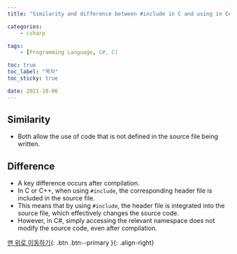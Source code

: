 ```yaml
---
title: "Similarity and difference between #include in C and using in C#"

categories:
    - csharp

tags:
    - [Programming Language, C#, C]

toc: true
toc_label: "목차"
toc_sticky: true

date: 2021-10-06
---
```


## Similarity
- Both allow the use of code that is not defined in the source file being written.

## Difference
- A key difference occurs after compilation.
- In C or C++, when using `#include`, the corresponding header file is included in the source file.
- This means that by using `#include`, the header file is integrated into the source file, which effectively changes the source code.
- However, in C#, simply accessing the relevant namespace does not modify the source code, even after compilation.

[맨 위로 이동하기](#){: .btn .btn--primary }{: .align-right}